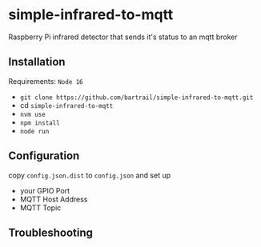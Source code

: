 # simple-infrared-to-mqtt

Raspberry Pi infrared detector that sends it's status to an mqtt broker

## Installation

Requirements: `Node 16`

- `git clone https://github.com/bartrail/simple-infrared-to-mqtt.git`
- cd `simple-infrared-to-mqtt`
- `nvm use`
- `npm install`
- `node run`

## Configuration

copy `config.json.dist` to `config.json` and set up

- your GPIO Port
- MQTT Host Address
- MQTT Topic

## Troubleshooting

##

